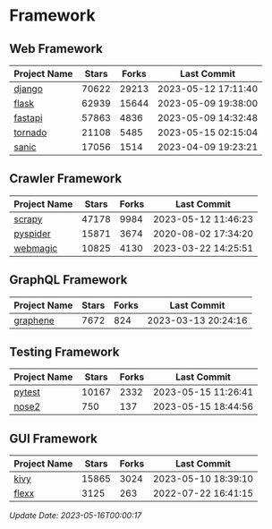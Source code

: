 # Framework

## Web Framework
| Project Name | Stars | Forks | Last Commit |
| ------------ | ----- | ----- | ----------- |
| [django](https://github.com/django/django) | 70622 | 29213 | 2023-05-12 17:11:40 |
| [flask](https://github.com/pallets/flask) | 62939 | 15644 | 2023-05-09 19:38:00 |
| [fastapi](https://github.com/tiangolo/fastapi) | 57863 | 4836 | 2023-05-09 14:32:48 |
| [tornado](https://github.com/tornadoweb/tornado) | 21108 | 5485 | 2023-05-15 02:15:04 |
| [sanic](https://github.com/sanic-org/sanic) | 17056 | 1514 | 2023-04-09 19:23:21 |

## Crawler Framework
| Project Name | Stars | Forks | Last Commit |
| ------------ | ----- | ----- | ----------- |
| [scrapy](https://github.com/scrapy/scrapy) | 47178 | 9984 | 2023-05-12 11:46:23 |
| [pyspider](https://github.com/binux/pyspider) | 15871 | 3674 | 2020-08-02 17:34:20 |
| [webmagic](https://github.com/code4craft/webmagic) | 10825 | 4130 | 2023-03-22 14:25:51 |

## GraphQL Framework
| Project Name | Stars | Forks | Last Commit |
| ------------ | ----- | ----- | ----------- |
| [graphene](https://github.com/graphql-python/graphene) | 7672 | 824 | 2023-03-13 20:24:16 |

## Testing Framework
| Project Name | Stars | Forks | Last Commit |
| ------------ | ----- | ----- | ----------- |
| [pytest](https://github.com/pytest-dev/pytest) | 10167 | 2332 | 2023-05-15 11:26:41 |
| [nose2](https://github.com/nose-devs/nose2) | 750 | 137 | 2023-05-15 18:44:56 |

## GUI Framework
| Project Name | Stars | Forks | Last Commit |
| ------------ | ----- | ----- | ----------- |
| [kivy](https://github.com/kivy/kivy) | 15865 | 3024 | 2023-05-10 18:39:10 |
| [flexx](https://github.com/flexxui/flexx) | 3125 | 263 | 2022-07-22 16:41:15 |

*Update Date: 2023-05-16T00:00:17*